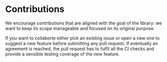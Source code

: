 # Contributions

We encourage contributions that are aligned with the goal of the library: we want to keep its scope manageable and focused on its original purpose.

If you want to collaborte either pick an existing issue or open a new one to suggest a new feature before submitting any pull request. If eventually an agreement is reached, the pull request has to fulfil all the CI checks and provide a sensible testing coverage of the new feature.
